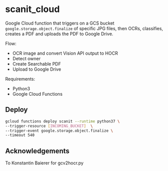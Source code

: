 # scanit_cloud

Google Cloud function that triggers on a GCS bucket `google.storage.object.finalize`
of specific JPG files, then OCRs, classifies, creates a PDF and uploads the PDF to Google Drive.

Flow:

- OCR image and convert Vision API output to HOCR
- Detect owner
- Create Searchable PDF
- Upload to Google Drive

Requirements:

- Python3
- Google Cloud Functions

## Deploy

```bash
gcloud functions deploy scanit --runtime python37 \
--trigger-resource [INCOMING_BUCKET]  \
--trigger-event google.storage.object.finalize \
--timeout 540
```

## Acknowledgements

To Konstantin Baierer for gcv2hocr.py
